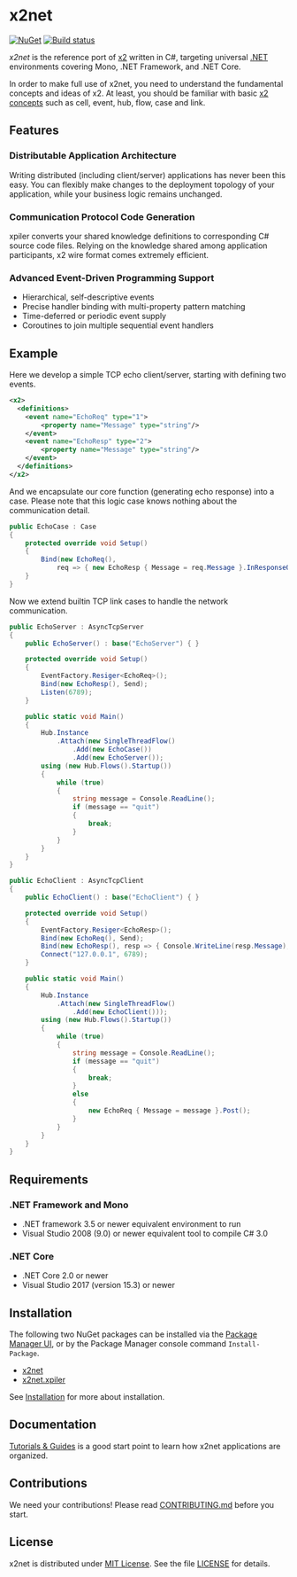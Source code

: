 **x2net**
=========

[![NuGet](http://img.shields.io/nuget/v/x2net.svg?style=flat)](https://www.nuget.org/packages/x2net/)
[![Build status](https://img.shields.io/appveyor/ci/jaykang920/x2net.svg?style=flat)](https://ci.appveyor.com/project/jaykang920/x2net)

*x2net* is the reference port of [x2](https://github.com/jaykang920/x2) written
in C#, targeting universal [.NET](https://www.microsoft.com/net) environments
covering Mono, .NET Framework, and .NET Core.

In order to make full use of x2net, you need to understand the fundamental
concepts and ideas of x2. At least, you should be familiar with basic
[x2 concepts](https://github.com/jaykang920/x2/blob/master/concepts.md)
such as cell, event, hub, flow, case and link.

Features
--------

### Distributable Application Architecture

Writing distributed (including client/server) applications has never been this
easy. You can flexibly make changes to the deployment topology of your
application, while your business logic remains unchanged.

### Communication Protocol Code Generation

xpiler converts your shared knowledge definitions to corresponding C# source
code files. Relying on the knowledge shared among application participants, x2
wire format comes extremely efficient.

### Advanced Event-Driven Programming Support

* Hierarchical, self-descriptive events
* Precise handler binding with multi-property pattern matching
* Time-deferred or periodic event supply
* Coroutines to join multiple sequential event handlers

Example
-------

Here we develop a simple TCP echo client/server, starting with defining two events.

```xml
<x2>
  <definitions>
    <event name="EchoReq" type="1">
        <property name="Message" type="string"/>
    </event>
    <event name="EchoResp" type="2">
        <property name="Message" type="string"/>
    </event>
  </definitions>
</x2>
```

And we encapsulate our core function (generating echo response) into a case.
Please note that this logic case knows nothing about the communication detail.

```csharp
public EchoCase : Case
{
    protected override void Setup()
    {
        Bind(new EchoReq(),
            req => { new EchoResp { Message = req.Message }.InResponseOf(req).Post(); });
    }
}
```

Now we extend builtin TCP link cases to handle the network communication.

```csharp
public EchoServer : AsyncTcpServer
{
    public EchoServer() : base("EchoServer") { }

    protected override void Setup()
    {
        EventFactory.Resiger<EchoReq>();
        Bind(new EchoResp(), Send);
        Listen(6789);
    }

    public static void Main()
    {
        Hub.Instance
            .Attach(new SingleThreadFlow()
                .Add(new EchoCase())
                .Add(new EchoServer());
        using (new Hub.Flows().Startup())
        {
            while (true)
            {
                string message = Console.ReadLine();
                if (message == "quit")
                {
                    break;
                }
            }
        }
    }
}

public EchoClient : AsyncTcpClient
{
    public EchoClient() : base("EchoClient") { }

    protected override void Setup()
    {
        EventFactory.Resiger<EchoResp>();
        Bind(new EchoReq(), Send);
        Bind(new EchoResp(), resp => { Console.WriteLine(resp.Message); });
        Connect("127.0.0.1", 6789);
    }

    public static void Main()
    {
        Hub.Instance
            .Attach(new SingleThreadFlow()
                .Add(new EchoClient()));
        using (new Hub.Flows().Startup())
        {
            while (true)
            {
                string message = Console.ReadLine();
                if (message == "quit")
                {
                    break;
                }
                else
                {
                    new EchoReq { Message = message }.Post();
                }
            }
        }
    }
}
```

Requirements
------------

### .NET Framework and Mono

* .NET framework 3.5 or newer equivalent environment to run
* Visual Studio 2008 (9.0) or newer equivalent tool to compile C# 3.0

### .NET Core

* .NET Core 2.0 or newer
* Visual Studio 2017 (version 15.3) or newer

Installation
------------

The following two NuGet packages can be installed via the
[Package Manager UI](https://docs.microsoft.com/en-us/nuget/tools/package-manager-ui),
or by the Package Manager console command `Install-Package`.

* [x2net](https://www.nuget.org/packages/x2net)
* [x2net.xpiler](https://www.nuget.org/packages/x2net.xpiler)

See [Installation](https://jaykang920.github.io/x2net/articles/en/install.html)
for more about installation.

Documentation
-------------

[Tutorials & Guides](https://jaykang920.github.io/x2net/articles/index.html) is
a good start point to learn how x2net applications are organized.

Contributions
-------------

We need your contributions! Please read
[CONTRIBUTING.md](https://github.com/jaykang920/x2net/blob/master/CONTRIBUTING.md)
before you start.

License
-------

x2net is distributed under [MIT License](http://opensource.org/licenses/MIT).
See the file [LICENSE](https://github.com/jaykang920/x2net/blob/master/LICENSE)
for details.
